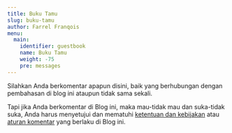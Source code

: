 ```yaml
---
title: Buku Tamu
slug: buku-tamu
author: Farrel Franqois
menu:
  main:
    identifier: guestbook
    name: Buku Tamu
    weight: -75
    pre: messages
---
```


Silahkan Anda berkomentar apapun disini, baik yang berhubungan dengan pembahasan di blog ini ataupun tidak sama sekali.

Tapi jika Anda berkomentar di Blog ini, maka mau-tidak mau dan suka-tidak suka, Anda harus menyetujui dan mematuhi [ketentuan dan kebijakan](/ketentuan-dan-kebijakan-blog) atau [aturan komentar](/ketentuan-dan-kebijakan-blog#ketentuankebijakan-komentar) yang berlaku di Blog ini.
